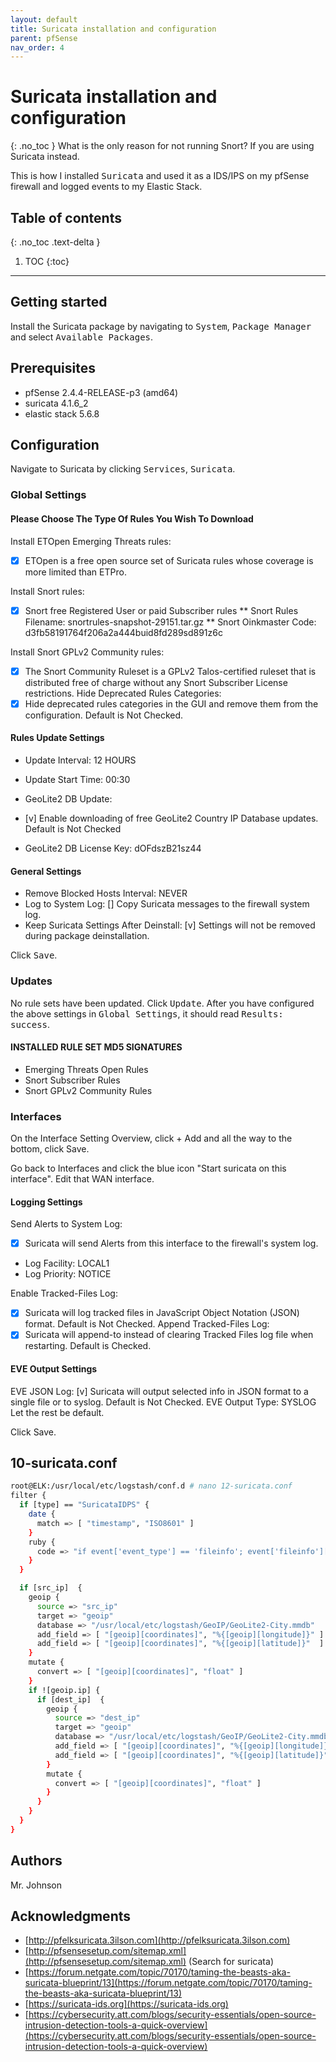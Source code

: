 ```yaml
---
layout: default
title: Suricata installation and configuration
parent: pfSense
nav_order: 4
---
```

# Suricata installation and configuration
{: .no_toc }
What is the only reason for not running Snort? If you are using Suricata instead. 

This is how I installed <kbd>Suricata</kbd> and used it as a IDS/IPS on my pfSense firewall and logged events to my Elastic Stack.

## Table of contents
{: .no_toc .text-delta }

1. TOC
{:toc}
---
## Getting started
Install the Suricata package by navigating to <kbd>System</kbd>, <kbd>Package Manager</kbd> and select <kbd>Available Packages</kbd>.

## Prerequisites
* pfSense 2.4.4-RELEASE-p3 (amd64)
* suricata 4.1.6_2
* elastic stack 5.6.8

## Configuration
Navigate to Suricata by clicking <kbd>Services</kbd>, <kbd>Suricata</kbd>.

### Global Settings
#### Please Choose The Type Of Rules You Wish To Download
Install ETOpen Emerging Threats rules: 
- [x] ETOpen is a free open source set of Suricata rules whose coverage is more limited than ETPro.

Install Snort rules: 
- [x] Snort free Registered User or paid Subscriber rules
** Snort Rules Filename: snortrules-snapshot-29151.tar.gz
** Snort Oinkmaster Code: d3fb58191764f206a2a444buid8fd289sd891z6c

Install Snort GPLv2 Community rules: 
- [x] The Snort Community Ruleset is a GPLv2 Talos-certified ruleset that is distributed free of charge without any Snort Subscriber License restrictions.
Hide Deprecated Rules Categories: 
- [x] Hide deprecated rules categories in the GUI and remove them from the configuration. Default is Not Checked.

#### Rules Update Settings
* Update Interval: 12 HOURS
* Update Start Time: 00:30

* GeoLite2 DB Update:
- [v] Enable downloading of free GeoLite2 Country IP Database updates. Default is Not Checked
* GeoLite2 DB License Key: dOFdszB21sz44

#### General Settings
* Remove Blocked Hosts Interval: NEVER
* Log to System Log: [] Copy Suricata messages to the firewall system log.
* Keep Suricata Settings After Deinstall: [v] Settings will not be removed during package deinstallation.

Click <kbd>Save</kbd>. 

### Updates
No rule sets have been updated. Click <kbd>Update</kbd>. After you have configured the above settings in <kbd>Global Settings</kbd>, it should read <kbd>Results: success</kbd>.
#### INSTALLED RULE SET MD5 SIGNATURES
* Emerging Threats Open Rules
* Snort Subscriber Rules
* Snort GPLv2 Community Rules

### Interfaces
On the Interface Setting Overview, click + Add and all the way to the bottom, click Save.

Go back to Interfaces and click the blue icon "Start suricata on this interface". Edit that WAN interface.
#### Logging Settings
Send Alerts to System Log: 
- [x] Suricata will send Alerts from this interface to the firewall's system log.
* Log Facility: LOCAL1
* Log Priority: NOTICE

Enable Tracked-Files Log:
- [x] Suricata will log tracked files in JavaScript Object Notation (JSON) format. Default is Not Checked.
Append Tracked-Files Log: 
- [x] Suricata will append-to instead of clearing Tracked Files log file when restarting. Default is Checked.

#### EVE Output Settings
EVE JSON Log: [v] Suricata will output selected info in JSON format to a single file or to syslog. Default is Not Checked.
EVE Output Type: SYSLOG 
Let the rest be default. 

Click Save. 

## 10-suricata.conf
```bash
root@ELK:/usr/local/etc/logstash/conf.d # nano 12-suricata.conf
filter {
  if [type] == "SuricataIDPS" {
    date {
      match => [ "timestamp", "ISO8601" ]
    }
    ruby {
      code => "if event['event_type'] == 'fileinfo'; event['fileinfo']['type']=event['fileinfo']['magic'].to_s.split(',')[0]; end;"
    }
  }

  if [src_ip]  {
    geoip {
      source => "src_ip"
      target => "geoip"
      database => "/usr/local/etc/logstash/GeoIP/GeoLite2-City.mmdb"
      add_field => [ "[geoip][coordinates]", "%{[geoip][longitude]}" ]
      add_field => [ "[geoip][coordinates]", "%{[geoip][latitude]}"  ]
    }
    mutate {
      convert => [ "[geoip][coordinates]", "float" ]
    }
    if ![geoip.ip] {
      if [dest_ip]  {
        geoip {
          source => "dest_ip"
          target => "geoip"
          database => "/usr/local/etc/logstash/GeoIP/GeoLite2-City.mmdb"
          add_field => [ "[geoip][coordinates]", "%{[geoip][longitude]}" ]
          add_field => [ "[geoip][coordinates]", "%{[geoip][latitude]}"  ]
        }
        mutate {
          convert => [ "[geoip][coordinates]", "float" ]
        }
      }
    }
  }
}
```


## Authors
Mr. Johnson

## Acknowledgments
* [http://pfelksuricata.3ilson.com](http://pfelksuricata.3ilson.com)
* [http://pfsensesetup.com/sitemap.xml](http://pfsensesetup.com/sitemap.xml) (Search for suricata)
* [https://forum.netgate.com/topic/70170/taming-the-beasts-aka-suricata-blueprint/13](https://forum.netgate.com/topic/70170/taming-the-beasts-aka-suricata-blueprint/13)
* [https://suricata-ids.org](https://suricata-ids.org)
* [https://cybersecurity.att.com/blogs/security-essentials/open-source-intrusion-detection-tools-a-quick-overview](https://cybersecurity.att.com/blogs/security-essentials/open-source-intrusion-detection-tools-a-quick-overview)
